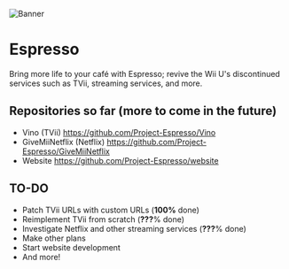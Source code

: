 ![Banner](https://media.discordapp.net/attachments/1081379528112353310/1083692872081084416/Esp_banner2.png)
# Espresso
Bring more life to your café with Espresso; revive the Wii U's discontinued services such as TVii, streaming services, and more.

## Repositories so far (more to come in the future)
- Vino (TVii) https://github.com/Project-Espresso/Vino
- GiveMiiNetflix (Netflix) https://github.com/Project-Espresso/GiveMiiNetflix
- Website https://github.com/Project-Espresso/website

## TO-DO
- Patch TVii URLs with custom URLs (**100%** done)
- Reimplement TVii from scratch (**???**% done)
- Investigate Netflix and other streaming services (**???**% done)
- Make other plans
- Start website development
- And more!
